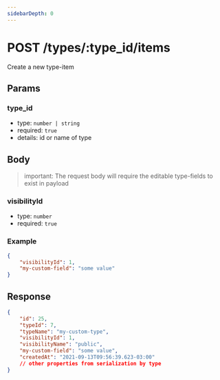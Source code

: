 ```yaml
---
sidebarDepth: 0
---
```


# POST /types/:type_id/items

Create a new type-item

## Params

### type_id

-   type: `number | string`
-   required: `true`
-   details: id or name of type

## Body

> important: The request body will require the editable type-fields to exist in payload

### visibilityId

-   type: `number`
-   required: `true`

### Example

```json
{
    "visibilityId": 1,
    "my-custom-field": "some value"
}
```

## Response

```json
{
    "id": 25,
    "typeId": 7,
    "typeName": "my-custom-type",
    "visibilityId": 1,
    "visibilityName": "public",
    "my-custom-field": "some value",
    "createdAt": "2021-09-13T09:56:39.623-03:00"
    // other properties from serialization by type
}
```
